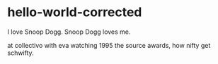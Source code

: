 # hello-world-corrected
I love Snoop Dogg. Snoop Dogg loves me.

at collectivo with eva watching 1995 the source awards, how nifty get schwifty.
